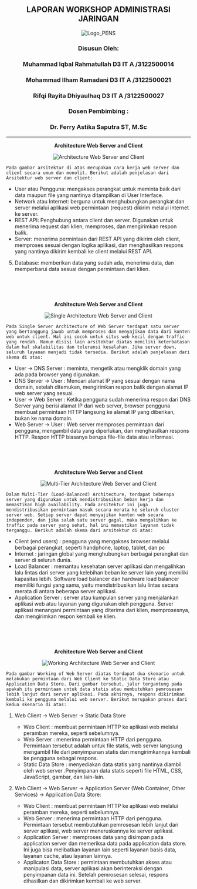 <div align="center">

## LAPORAN WORKSHOP ADMINISTRASI JARINGAN

![Logo_PENS](https://github.com/Ilhamroe/Workshop-Administrasi-Jaringan/assets/111882022/8a555f25-f1dd-4af9-b0bd-14c19bcefdc6)


### Disusun Oleh:

### Muhammad Iqbal Rahmatullah D3 IT A /3122500014

### Mohammad Ilham Ramadani D3 IT A /3122500021

### Rifqi Rayita Dhiyaulhaq D3 IT A /3122500027

### Dosen Pembimbing :

### Dr. Ferry Astika Saputra ST, M.Sc

</div>


---
<div align="center">

**Architecture Web Server and Client**

![Architecture Web Server and Client](https://github.com/Ilhamroe/Workshop-Administrasi-Jaringan/assets/111882022/b0e5bebc-1c8e-49c0-889a-4530a150cecc)

</div>

    Pada gambar arsitektur di atas merupakan cara kerja web server dan client secara umum dan monolit. Berikut adalah penjelasan dari Arsitektur web server dan client:
- User atau Pengguna: mengakses perangkat untuk meminta baik dari data maupun file yang nantinya ditampilkan di User Interface.
- Network atau Internet: berguna untuk menghubungkan perangkat dan server melalui aplikasi web permintaan (request) dikirim melalui internet ke server.
- REST API: Penghubung antara client dan server. Digunakan untuk menerima request dari klien, memproses, dan mengirimkan respon balik.
- Server: menerima permintaan dari REST API yang dikirim oleh client, memproses sesuai dengan logika aplikasi, dan menghasilkan respons yang nantinya dikirim kembali ke client melalui REST API.
5. Database: memberikan data yang sudah ada, menerima data, dan memperbarui data sesuai dengan permintaan dari klien.

<br>
<br>
<br>

<div align="center">

**Architecture Web Server and Client**

![Single Architecture Web Server and Client](https://github.com/Ilhamroe/Workshop-Administrasi-Jaringan/assets/111882022/0906fad1-8ae2-43f2-b6c7-20e30bde8d8f)

</div>

    Pada Single Server Architecture of Web Server terdapat satu server yang bertanggung jawab untuk memproses dan menyajikan data dari konten web untuk client. Hal ini cocok untuk situs web kecil dengan traffic yang rendah. Namun disisi lain arsitektur diatas memiliki keterbatasan dalam hal skalabilitas dan toleransi kesalahan. Jika server down, seluruh layanan menjadi tidak tersedia. Berikut adalah penjelasan dari skema di atas:
- User -> DNS Server : meminta, mengetik atau mengklik domain yang ada pada browser yang digunakan.
- DNS Server -> User : Mencari alamat IP yang sesuai dengan nama domain, setelah ditemukan, mengirimkan respon balik dengan alamat IP web server yang sesuai.
- User -> Web Server : Ketika pengguna sudah menerima respon dari DNS Server yang berisi alamat IP dari web server, browser pengguna membuat permintaan HTTP langsung ke alamat IP yang diberikan, bukan ke nama domain.
- Web Server -> User : Web server memproses permintaan dari pengguna, mengambil data yang diperlukan, dan menghasilkan respons HTTP. Respon HTTP biasanya berupa file-file data atau informasi.

<br>
<br>
<br>

<div align="center">

**Architecture Web Server and Client**

![Multi-Tier Architecture Web Server and Client](https://github.com/Ilhamroe/Workshop-Administrasi-Jaringan/assets/111882022/06f6d1f0-4cca-46a1-9483-c5d9fce1b9f2)

</div>

    Dalam Multi-Tier (Load-Balanced) Architecture, terdapat beberapa server yang digunakan untuk mendistribusikan beban kerja dan memastikan high availability. Pada arsitektur ini juga mendistribusikan permintaan masuk secara merata ke seluruh cluster server web. Setiap server dapat menyajikan konten web secara independen, dan jika salah satu server gagal, maka mengalihkan ke traffic pada server yang sehat, hal ini memastikan layanan tidak terganggu. Berikut adalah skema dari arsitektur di atas:
- Client (end users) : pengguna yang mengakses browser melalui berbagai perangkat, seperti handphone, laptop, tablet, dan pc
- Internet : jaringan global yang menghubungkan berbagai perangkat dan server di seluruh dunia.
- Load Balancer : memantau kesehatan server aplikasi dan mengalihkan lalu lintas dari server yang kelebihan beban ke server lain yang memiliki kapasitas lebih. Software load balancer dan hardware load balancer memiliki fungsi yang sama, yaitu mendistribusikan lalu lintas secara merata di antara beberapa server aplikasi.
- Application Server : server atau kumpulan server yang menjalankan aplikasi web atau layanan yang digunakan oleh pengguna. Server aplikasi menangani permintaan yang diterima dari klien, memprosesnya, dan mengirimkan respon kembali ke klien.

<br>
<br>
<br>

<div align="center">

**Architecture Web Server and Client**

![Working Architecture Web Server and Client](https://github.com/Ilhamroe/Workshop-Administrasi-Jaringan/assets/111882022/f09096c1-646c-498b-b5a8-920868557c6e)

</div>

    Pada gambar Working of Web Server diatas terdapat dua skenario untuk melakukan permintaan dari Web Client ke Static Data Store atau Application Data Store. Dari gambar tersebut, jalur tergantung pada apakah itu permintaan untuk data statis atau membutuhkan pemrosesan lebih lanjut dari server aplikasi. Pada akhirnya, respons dikirimkan kembali ke pengguna melalui web server. Berikut merupakan proses dari kedua skenario di atas:

1. Web Client -> Web Server -> Static Data Store
   - Web Client : membuat permintaan HTTP ke aplikasi web melalui peramban mereka, seperti sebelumnya.
   - Web Server : menerima permintaan HTTP dari pengguna. Permintaan tersebut adalah untuk file statis, web server langsung mengambil file dari penyimpanan statis dan mengirimkannya kembali ke pengguna sebagai respons.
   - Static Data Store : menyediakan data statis yang nantinya diambil oleh web server  .Penyimpanan data statis seperti file HTML, CSS, JavaScript, gambar, dan lain-lain. 

2. Web Client -> Web Server -> Application Server (Web Container, Other Services) -> Application Data Store:
   - Web Client : membuat permintaan HTTP ke aplikasi web melalui peramban mereka, seperti sebelumnya.
   - Web Server : menerima permintaan HTTP dari pengguna. Permintaan tersebut membutuhkan pemrosesan lebih lanjut dari server aplikasi, web server meneruskannya ke server aplikasi.
   - Application Server : memproses data yang disimpan pada application server dan memeriksa data pada application data store. Ini juga bisa melibatkan layanan lain seperti layanan basis data, layanan cache, atau layanan lainnya. 
   - Applicaton Data Store : permintaan membutuhkan akses atau manipulasi data, server aplikasi akan berinteraksi dengan penyimpanan data ini. Setelah pemrosesan selesai, respons dihasilkan dan dikirimkan kembali ke web server.
